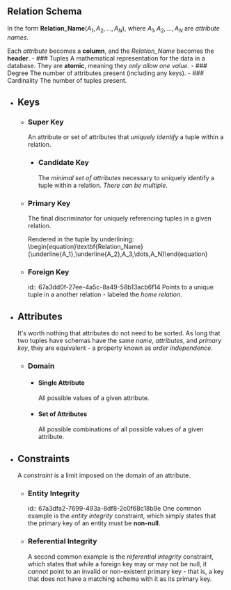 ##  Relation Schema
In the form **Relation_Name**($A_1,A_2,\dots,A_N$), where $A_1, A_2, \dots, A_N$ are *attribute names*.

Each *attribute* becomes a **column**, and the *Relation_Name* becomes the **header**.
	- ### Tuples
	  A mathematical representation for the data in a database. They are **atomic**, meaning they *only allow one value*.
	- ### Degree
	  The number of attributes present (including any keys).
	- ### Cardinality
	  The number of tuples present.
- ## Keys
	- ### Super Key
	  An attribute or set of attributes that *uniquely identify* a tuple within a relation.
		- ### Candidate Key
		  The *minimal set of attributes* necessary to uniquely identify a tuple within a relation. *There can be multiple*.
	- ### Primary Key
	  The final discriminator for uniquely referencing tuples in a given relation.
	  
	  Rendered in the tuple by underlining:
	  \begin{equation}\textbf{Relation\_Name}(\underline{A_1},\underline{A_2},A_3,\dots,A_N)\end{equation}
	- ### Foreign Key
	  id:: 67a3dd0f-27ee-4a5c-8a49-58b13acb6f14
	  Points to a unique tuple in a another relation - labeled the *home relation*.
- ## Attributes
  It's worth nothing that attributes do not need to be sorted. As long that two tuples have schemas have the same *name*, *attributes*, and *primary key*, they are equivalent - a property known as *order independence*.
	- ### Domain
		- #### Single Attribute
		  All possible values of a given attribute.
		- #### Set of Attributes
		  All possible combinations of all possible values of a given attribute.
- ## Constraints
  A *constraint* is a limit imposed on the domain of an attribute.
	- ### Entity Integrity
	  id:: 67a3dfa2-7699-493a-8df8-2c0f68c18b9e
	  One common example is the *entity integrity* constraint, which simply states that the primary key of an entity must be **non-null**.
	- ### Referential Integrity
	  A second common example is the *referential integrity* constraint, which states that while a foreign key may or may not be null, it *cannot* point to an invalid or non-existent primary key - that is, a key that does not have a matching schema with it as its primary key.
